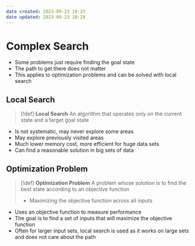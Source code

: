 ```yaml
---
date created: 2023-09-23 18:23
date updated: 2023-09-23 18:29
---
```


# Complex Search

- Some problems just require finding the goal state
- The path to get there does not matter
- This applies to optimization problems and can be solved with local search

## Local Search

> [!def]
> **Local Search**
> An algorithm that operates only on the current state and a target goal state

- Is not systematic, may never explore some areas
- May explore previously visited areas
- Much lower memory cost, more efficient for huge data sets
- Can find a reasonable solution in big sets of data

## Optimization Problem

> [!def]
> **Optimization Problem**
> A problem whose solution is to find the best state according to an objective function
>
> - Maximizing the objective function across all inputs

- Uses an objective function to measure performance
- The goal is to find a set of inputs that will maximize the objective function
- Often for larger input sets, local search is used as it works on large sets and does not care about the path

